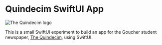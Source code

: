 # Quindecim SwiftUI App

![The Quindecim logo](http://quinnews.com/wp-content/uploads/2017/09/Q-logo-for-website.png)

This is a small SwiftUI experiment to build an app for the Goucher student newspaper, [The Quindecim](https://quinnews.com), using SwiftUI.